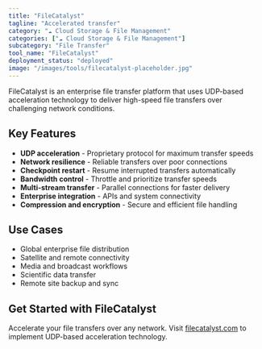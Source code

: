```yaml
---
title: "FileCatalyst"
tagline: "Accelerated transfer"
category: "☁️ Cloud Storage & File Management"
categories: ["☁️ Cloud Storage & File Management"]
subcategory: "File Transfer"
tool_name: "FileCatalyst"
deployment_status: "deployed"
image: "/images/tools/filecatalyst-placeholder.jpg"
---
```

FileCatalyst is an enterprise file transfer platform that uses UDP-based acceleration technology to deliver high-speed file transfers over challenging network conditions.

## Key Features

- **UDP acceleration** - Proprietary protocol for maximum transfer speeds
- **Network resilience** - Reliable transfers over poor connections
- **Checkpoint restart** - Resume interrupted transfers automatically
- **Bandwidth control** - Throttle and prioritize transfer speeds
- **Multi-stream transfer** - Parallel connections for faster delivery
- **Enterprise integration** - APIs and system connectivity
- **Compression and encryption** - Secure and efficient file handling

## Use Cases

- Global enterprise file distribution
- Satellite and remote connectivity
- Media and broadcast workflows
- Scientific data transfer
- Remote site backup and sync

## Get Started with FileCatalyst

Accelerate your file transfers over any network. Visit [filecatalyst.com](https://www.filecatalyst.com) to implement UDP-based acceleration technology.